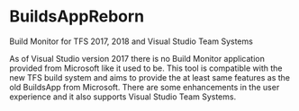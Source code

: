 # BuildsAppReborn
Build Monitor for TFS 2017, 2018 and Visual Studio Team Systems

As of Visual Studio version 2017 there is no Build Monitor application provided from Microsoft like it used to be. This tool is compatible with the new TFS build system and aims to provide the at least same features as the old BuildsApp from Microsoft.
There are some enhancements in the user experience and it also supports Visual Studio Team Systems.
